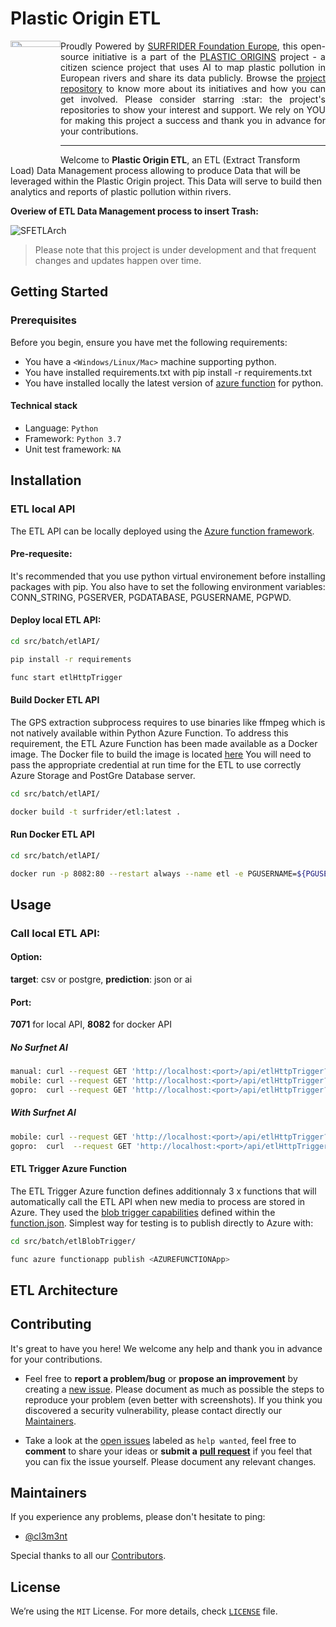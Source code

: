<h1 align="left">Plastic Origin ETL</h1>

<a href="https://www.plasticorigins.eu/"><img width="80px" src="https://github.com/surfriderfoundationeurope/The-Plastic-Origins-Project/blob/master/assets/PlasticOrigins_logo.png" width="5%" height="5%" align="left" hspace="0" vspace="0"></a>

  <p align="justify">Proudly Powered by <a href="https://surfrider.eu/">SURFRIDER Foundation Europe</a>, this open-source initiative is a part of the <a href="https://www.plasticorigins.eu/">PLASTIC ORIGINS</a> project - a citizen science project that uses AI to map plastic pollution in European rivers and share its data publicly. Browse the <a href="https://github.com/surfriderfoundationeurope/The-Plastic-Origins-Project">project repository</a> to know more about its initiatives and how you can get involved. Please consider starring :star: the project's repositories to show your interest and support. We rely on YOU for making this project a success and thank you in advance for your contributions.</p>

_________________

<!--- OPTIONAL: You can add badges and shields to reflect the current status of the project, the licence it uses and if any dependencies it uses are up-to-date. Plus they look pretty cool! You can find a list of badges or design your own at https://shields.io/ --->

Welcome to **Plastic Origin ETL**, an ETL (Extract Transform Load) Data Management process allowing to produce Data that will be leveraged within the Plastic Origin project. This Data will serve to build then analytics and reports of plastic pollution within rivers.

**Overiew of ETL Data Management process to insert Trash:**

![SFETLArch](https://user-images.githubusercontent.com/8882133/89392324-ae780480-d709-11ea-9dbb-c5518eb4ec91.png)

>Please note that this project is under development and that frequent changes and updates happen over time.

## **Getting Started**

### **Prerequisites**

Before you begin, ensure you have met the following requirements:

* You have a `<Windows/Linux/Mac>` machine supporting python.
* You have installed requirements.txt with pip install -r requirements.txt
* You have installed locally the latest version of [azure function](https://docs.microsoft.com/fr-fr/azure/azure-functions/create-first-function-cli-python?tabs=azure-cli%2Cbash%2Cbrowser#configure-your-local-environment) for python.

#### **Technical stack**

* Language: `Python`
* Framework: `Python 3.7`
* Unit test framework: `NA`

## **Installation**
### **ETL local API**
The ETL API can be locally deployed using the [Azure function framework](https://learn.microsoft.com/en-us/azure/azure-functions/create-first-function-cli-python?tabs=azure-cli%2Cbash&pivots=python-mode-configuration).
#### **Pre-requesite**: 
It's recommended that you use python virtual environement before installing packages with pip. You also have to set the following environment variables:
CONN_STRING, PGSERVER, PGDATABASE, PGUSERNAME, PGPWD. 
#### **Deploy local ETL API**:
```bash
cd src/batch/etlAPI/

pip install -r requirements

func start etlHttpTrigger
```

#### **Build Docker ETL API**
The GPS extraction subprocess requires to use binaries like ffmpeg which is not natively available within Python Azure Function. To address this requirement, the ETL Azure Function has been made available as a Docker image. 
The Docker file to build the image is located [here](https://github.com/surfriderfoundationeurope/etl/blob/clem_dev/azfunction/etlAPIs/Dockerfile)
You will need to pass the appropriate credential at run time for the ETL to use correctly Azure Storage and PostGre Database server.

```bash
cd src/batch/etlAPI/

docker build -t surfrider/etl:latest .
```

#### **Run Docker ETL API**
```bash
cd src/batch/etlAPI/

docker run -p 8082:80 --restart always --name etl -e PGUSERNAME=${PGUSERNAME} -e PGDATABASE=${PGDATABASE} -e PGSERVER=${PGSERVER} -e PGPWD=${PGPWD} -e CONN_STRING=${CONN_STRING} surfrider/etl:latest
```

## **Usage**

### **Call local ETL API**:
#### **Option**: 
**target**: csv or postgre, **prediction**: json or ai
#### **Port**: 
**7071** for local API, **8082** for docker API
##### No Surfnet AI
```bash
manual: curl --request GET 'http://localhost:<port>/api/etlHttpTrigger?container=manual&blob=<blobname>&prediction=json&source=manual&target=csv&logid=<logid>'
mobile: curl --request GET 'http://localhost:<port>/api/etlHttpTrigger?container=mobile&blob=<blobname>&prediction=json&source=mobile&target=csv&logid=<logid>'
gopro:  curl --request GET 'http://localhost:<port>/api/etlHttpTrigger?container=gopro&blob=<blobname>&prediction=json&source=gopro&target=csv&logid=<logid>'
```

##### With Surfnet AI
```bash
mobile: curl --request GET 'http://localhost:<port>/api/etlHttpTrigger?container=mobile&blob=<blobname>&prediction=ai&source=mobile&target=csv&aiurl=<aiurl>&logid=<logid>'
gopro:  curl  --request GET 'http://localhost:<port>/api/etlHttpTrigger?container=gopro&blob=<blobname>&prediction=ai&source=gopro&target=csv&aiurl=<aiurl>&logid=<logid>'
```

#### **ETL Trigger Azure Function**
The ETL Trigger Azure function defines additionnaly 3 x functions that will automatically call the ETL API when new media to process are stored in Azure.
They used the [blob trigger capabilities](https://docs.microsoft.com/fr-fr/azure/azure-functions/functions-bindings-storage-blob-trigger?tabs=python) defined within the [function.json](https://github.com/surfriderfoundationeurope/etl/blob/clem_dev/azfunction/etlBlobTrigger/etlBlobTriggerGoPro/function.json).
Simplest way for testing is to publish directly to Azure with:
```bash
cd src/batch/etlBlobTrigger/

func azure functionapp publish <AZUREFUNCTIONApp>
```



## **ETL  Architecture**


## **Contributing**

It's great to have you here! We welcome any help and thank you in advance for your contributions.

* Feel free to **report a problem/bug** or **propose an improvement** by creating a [new issue](https://github.com/surfriderfoundationeurope/labelcv-web/issues). Please document as much as possible the steps to reproduce your problem (even better with screenshots). If you think you discovered a security vulnerability, please contact directly our [Maintainers](##Maintainers).

* Take a look at the [open issues](https://github.com/surfriderfoundationeurope/labelcv-web/issues) labeled as `help wanted`, feel free to **comment** to share your ideas or **submit a** [**pull request**](https://github.com/surfriderfoundationeurope/labelcv-web/pulls) if you feel that you can fix the issue yourself. Please document any relevant changes.

## **Maintainers**

If you experience any problems, please don't hesitate to ping:

* [@cl3m3nt](https://github.com/cl3m3nt)

Special thanks to all our [Contributors](https://github.com/orgs/surfriderfoundationeurope/people).

## **License**

We’re using the `MIT` License. For more details, check [`LICENSE`](https://github.com/surfriderfoundationeurope/etl/blob/master/LICENSE) file.

